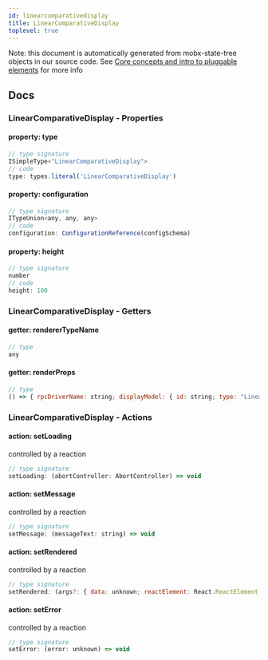 ```yaml
---
id: linearcomparativedisplay
title: LinearComparativeDisplay
toplevel: true
---
```


Note: this document is automatically generated from mobx-state-tree objects in
our source code. See
[Core concepts and intro to pluggable elements](/docs/developer_guide/) for more
info

## Docs

### LinearComparativeDisplay - Properties

#### property: type

```js
// type signature
ISimpleType<"LinearComparativeDisplay">
// code
type: types.literal('LinearComparativeDisplay')
```

#### property: configuration

```js
// type signature
ITypeUnion<any, any, any>
// code
configuration: ConfigurationReference(configSchema)
```

#### property: height

```js
// type signature
number
// code
height: 100
```

### LinearComparativeDisplay - Getters

#### getter: rendererTypeName

```js
// type
any
```

#### getter: renderProps

```js
// type
() => { rpcDriverName: string; displayModel: { id: string; type: "LinearComparativeDisplay"; rpcDriverName: string; configuration: any; height: number; } & NonEmptyObject & ... 4 more ... & IStateTreeNode<...>; highResolutionScaling: number; }
```

### LinearComparativeDisplay - Actions

#### action: setLoading

controlled by a reaction

```js
// type signature
setLoading: (abortController: AbortController) => void
```

#### action: setMessage

controlled by a reaction

```js
// type signature
setMessage: (messageText: string) => void
```

#### action: setRendered

controlled by a reaction

```js
// type signature
setRendered: (args?: { data: unknown; reactElement: React.ReactElement; renderingComponent: React.Component; }) => void
```

#### action: setError

controlled by a reaction

```js
// type signature
setError: (error: unknown) => void
```
